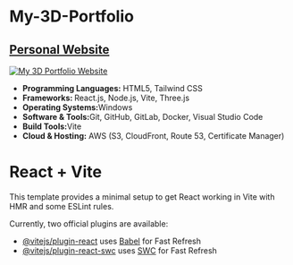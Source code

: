 # My-3D-Portfolio

<h2><a href="https://www.sally-lin.com/" color="blue" target="_blank" rel="nofollow">Personal Website</a></h2>

<a href="https://www.sally-lin.com/">![My 3D Portfolio Website](https://i.imgur.com/29RkVI4.png)</a>


<ul>
    <li>
        <b>Programming Languages:</b> HTML5, Tailwind CSS
    </li>
    <li>
        <b>Frameworks: </b> React.js, Node.js, Vite, Three.js
    </li>
    <li>
        <b>Operating Systems:</b>Windows
    </li>
    <li>
        <b>Software & Tools:</b>Git, GitHub, GitLab, Docker, Visual Studio Code
    </li>
    <li>
        <b>Build Tools:</b>Vite
    </li>
    <li>
        <b>Cloud & Hosting:</b> AWS (S3, CloudFront, Route 53, Certificate Manager)
    </li>
</ul>

# React + Vite

This template provides a minimal setup to get React working in Vite with HMR and some ESLint rules.

Currently, two official plugins are available:

- [@vitejs/plugin-react](https://github.com/vitejs/vite-plugin-react/blob/main/packages/plugin-react/README.md) uses [Babel](https://babeljs.io/) for Fast Refresh
- [@vitejs/plugin-react-swc](https://github.com/vitejs/vite-plugin-react-swc) uses [SWC](https://swc.rs/) for Fast Refresh
